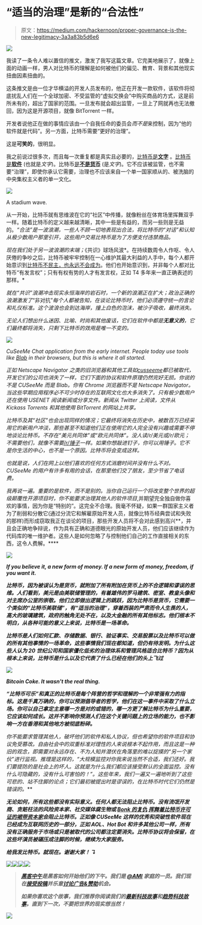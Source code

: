 # “适当的治理”是新的“合法性”

> 原文：<https://medium.com/hackernoon/proper-governance-is-the-new-legitimacy-3a3a83b5d6e6>

![](img/7922deb5b4b162290edf007ec61b1499.png)

我读了一条令人难以置信的推文，激发了我写这篇文章。它完美地展示了，就像上面的动画一样，男人对比特币的理解是如何被他们的偏见、教育、背景和其他现实扭曲因素扭曲的。

这条推文是由一位才华横溢的开发人员发布的，他正在开发一款软件，该软件将彻底扰乱人们在一个全球加密、不受监管的“虚拟交换会”中购买商品的方式，这是前所未有的，超出了国家的范围。一旦发布就会超出监管，一旦上了网就再也无法撤回，因为这是开源项目，就像 BitTorrent 一样。

开发者说他正在做的事情应该由一个自我任命的委员会*而不是*来控制，因为“他的软件就是代码”。另一方面，比特币需要“更好的治理”。

这是**可笑的**，很明显。

我之前说过很多次，而且每一次重复都是真实且必要的，[比特币是**文字**](/bitcoin-think/the-bitlicense-is-a-bad-idea-that-must-die-cb413c076d85) 。[比特币是**软件**](/bitcoin-think/killing-the-dragon-named-bitcoin-is-money-b6dce5b86535) (也就是*文字*)。比特币[是**不是货币**](/bitcoin-think/why-the-quoted-price-of-bitcoin-doesnt-matter-86ded11a8cb5#.aioupqkcm) (是*文字*)。它不应该被监管，也不需要“治理”，即使你承认它需要，治理也不应该来自一个单一国家顺从的、被洗脑的中央集权主义者的单一文化。

![](img/65298bd5b6265dcd42159eea5f0ca8cd.png)

A stadium wave.

从一开始，比特币就有思维波在它的“社区”中传播，就像粉丝在体育场里挥舞双手一样。随着比特币的定义越来越清晰，其中一些是有益的，而另一些则是无益的。*“合法”是一波浪潮，一些人不顾一切地表现出合法，将比特币的“对话”和认知从极少数用户那里引开，这些用户交易比特币是为了方便支付违禁商品。*

*现在我们处于另一波浪潮的末端；*《共识》球场风波*。在持续数周令人作呕、令人厌倦的争吵之后，比特币被牢牢控制在一心维护其最大利益的人手中，每个人都开始意识到[比特币不民主，也永远不会成为](/@beautyon_/bitcoin-is-not-democratic-81f87158250a#.j0jb8m2f9)。他们也开始意识到，并非每个人都对比特币“有发言权”；只有有权有势的人才有发言权，正如 T4 多年来一直正确表述的那样。*

*就在“共识”浪潮冲击现实永恒海岸的岩石时，一个新的浪潮正在扩大；政治正确的浪潮激发了*“非对抗”*每个人都被告知，在谈论比特币时，他们必须遵守统一的言论和礼仪标准。这个波浪也会到达海岸，撞上白色的泡沫，被沙子吸收，最终消失。*

*无论人们想出什么迷因、比喻、时尚和其他废话，它们在软件中都是**无意义的**，它们最终都将消失，只剩下比特币的效用是唯一不变的。*

*![](img/11557a19604b35728b6a23ae10c335d6.png)*

*CuSeeMe Chat application from the early internet. People today use tools like [Blab](http://blab.im/martin-shkreli-shkreli-2-22-16) in their browsers, but this is where it all started.*

*正如 Netscape Navigator 之类的旧浏览器和其他工具如[cusseeme](https://en.wikipedia.org/wiki/CU-SeeMe)都已被取代，开发它们的公司也消失了一样，它们下面的协议和软件原理仍然完好无损。你说的不是 CUSeeMe 而是 Blab。你有 Chrome 浏览器而不是 Netscape Navigator。当这些早期应用程序必不可少时存在的互联网文化也大多消失了。只有极少数用户还在使用 USENET 阅读新闻或分享文件。新闻从 Twitter 上阅读，文件从 Kickass Torrents 和其他使用 BitTorrent 的网站上共享。*

*比特币及其“社区”也会出现同样的情况；它最终将消失在历史中，被数百万已经采用它的新用户冲淡，那些甚至不知道他们正在使用它的人完全没有兴趣或需要不停地谈论比特币。不存在“美元共同体”或“欧元共同体”。没人读/r/美元或/r/欧元；*不需要他们*，就像不需要[/r/锤子](http://obamapacman.com/wp-content/uploads/2010/02/MC-hammer-hammer-time.jpg)一样。如果你想敲进钉子，你可以用锤子。它不是你生活的中心，也不是一个原因。比特币将会变成这样。*

*也就是说，人们在网上以他们喜欢的任何方式消磨时间并没有什么不对。CUSeeMe 的用户有许多有用的会话，在那里他们交了朋友，至少节省了电话费。*

*我再说一遍。重要的是软件，而不是别的。当你自己运行一个将改变整个世界的超级颠覆性开源项目时，你不能要求治理其他人的软件项目*,并期望完全独自做你喜欢的事情，因为你是“特别的”。这完全不合理。我毫不怀疑，如果一群国家主义者为了削弱和分散它(通过分流它和解雇原始开发人员，就像比特币经典尝试和失败的那样)而形成窃取我正在谈论的项目，那些开发人员将不会对此感到高兴**，并且会正确地争辩说，作为具有正确和道德眼光的原始开发人员，他们应该继续作为代码库的唯一维护者。这些人是如何忽略了与控制他们自己的工作直接相关的东西，这令人费解。****

***![](img/1750bc4009e68f4ae70ff1ac5915424c.png)***

***If you believe it, a new form of money. If a new form of money, freedom, if you want it.***

***比特币，因为被误认为是货币，就附加了所有附加在货币上的不合逻辑和谬误的思维。人们看到，美元是由美联储管理的，有着雄伟的罗马建筑、密室、教皇头像和对主席办公室的崇敬。他们立即做出逻辑上的跳跃，因为比特币是货币，它需要一个类似的“比特币美联储”，有“适当的治理”，穿着西装的严肃而令人生畏的人，高大的玻璃建筑，政府的触角无处不在，以及大金融的所有其他标志。他们根本不明白，从各种可能的意义上来说，比特币是一场革命。***

***比特币是人们如何汇款、存储数据、银行、验证事实、交易股票以及比特币可以做的所有其他事情的一场革命，这些事情我们现在都知道，但仍有待发明。为什么这些人认为 20 世纪公司和国家僵化低劣的治理体系和管理风格适合比特币？因为从根本上来说，比特币是什么以及它代表了什么已经在他们的头上飞过***

***![](img/b3f692070fe59c84c1035e57774955bc.png)***

***Bitcoin Coke. It wasn't the real thing.***

***“比特币可乐”和真正的比特币是每个阵营的哲学和理解的一个非常强有力的指标。这是千真万确的，你可以预测倡导者的哲学，他们在这一事件中采取了什么立场。你可以自己拿定主意哪一方是对的或错的，哪一方更了解比特币为什么重要，它应该如何成长。这并不影响你预测人们在这个关键问题上的立场的能力，也不影响一方在香港和其他地方被彻底粉碎。***

***你不能要求管理其他人，破坏他们的软件和私人协议，但也希望*你的*软件项目和协议免受篡改。自由社会中的双重标准对理性的人来说根本不起作用，而且这是一种旧的观念，即需要对永远存在、不为人知并潜伏在角落里的难以捉摸的“另一个家伙”进行监视。推理是这样的，“大规模监控对你我来说当然不合适，*我们*还好。我们要提防的是社会上的坏人。这就是为什么我们都应该接受默认的全面监控。没有什么可隐藏的，没有什么可害怕的！”。这些年来，我们一遍又一遍地听到了这些可悲的、站不住脚的论点；它们最初被提出时是谬误的，在比特币时代它们仍然是错误的。***

***无论如何，所有这些都没有实际意义。任何人都无法阻止比特币。没有流氓开发商、贪赃枉法的风险资本家、社交媒体腐生物或 [Bonk 的复仇](https://www.google.com/search?q=lex+luthor&safe=active&hl=en&biw=1533&bih=784&source=lnms&tbm=isch&sa=X&ved=0ahUKEwjlyOKxhZHLAhVBbxQKHRunAQ4Q_AUIBigB#tbm=isch&tbs=rimg%3ACXvgB91wouv-Ijj40JoOkVH6pvyok9SykgrJWgsumQ-Z626cnLmaYGBkJvulXAfaNzFx_1a_1_11hEDEMNqcMF9BO8DICoSCfjQmg6RUfqmEZPDoLy0w040KhIJ_1KiT1LKSCskR0IbkHtQgqKkqEglaCy6ZD5nrbhHdyts7h91MjCoSCZycuZpgYGQmEX29MEpXtOo3KhIJ-6VcB9o3MXER9oKhZ-Z-MmUqEgn9r_1_1WEQMQwxEvOHgBb0YKxCoSCWpwwX0E7wMgEayO5n-bJukx&q=bonk%27s%20revenge&hl=en) [挥舞着比特币许可证的裙带资本家](https://www.google.com/search?q=lex+luthor&safe=active&hl=en&biw=1533&bih=784&source=lnms&tbm=isch&sa=X&ved=0ahUKEwjlyOKxhZHLAhVBbxQKHRunAQ4Q_AUIBigB#tbm=isch&tbs=rimg%3ACeizXtbtP4gpIjjvhfaW9lpg3TDo5mfldFLcN8IeI--qN0Q9ppaz50OW82tcQSUaYb84LZLuR_1DOT9Un4n8zG9nYtyoSCe-F9pb2WmDdEePVOk5G15mkKhIJMOjmZ-V0UtwRgeVlu-pE_16YqEgk3wh4j76o3RBFyT8EuPMX75SoSCT2mlrPnQ5bzEUl5RbNsZiwAKhIJa1xBJRphvzgRmwa9BvBff4kqEgktku5H8M5P1RGIYsjPkctauSoSCSfifzMb2di3EVYoX1uEcCQq&q=lex%20luthor&hl=en)会阻止比特币。正如像 CUSeeMe 这样的优秀和突破性软件现在已经成为互联网历史的一部分，正如 AOL、Hot Bot 和许多其他公司一样，所有没有正确服务于市场或只是被取代的公司都注定要消失。比特币协议将会保留，在这些坏演员被碾压成注脚的时候，继续为大家服务。***

***给我发比特币。就现在。谢谢大家！ **↴*****

***![](img/f7a03e0bbe26f672e4a0b700010deaab.png)******[![](img/50ef4044ecd4e250b5d50f368b775d38.png)](http://bit.ly/HackernoonFB)******[![](img/979d9a46439d5aebbdcdca574e21dc81.png)](https://goo.gl/k7XYbx)******[![](img/2930ba6bd2c12218fdbbf7e02c8746ff.png)](https://goo.gl/4ofytp)***

> ***[黑客中午](http://bit.ly/Hackernoon)是黑客如何开始他们的下午。我们是 [@AMI](http://bit.ly/atAMIatAMI) 家庭的一员。我们现在[接受投稿](http://bit.ly/hackernoonsubmission)并乐意[讨论广告&赞助](mailto:partners@amipublications.com)机会。***
> 
> ***如果你喜欢这个故事，我们推荐你阅读我们的[最新科技故事](http://bit.ly/hackernoonlatestt)和[趋势科技故事](https://hackernoon.com/trending)。直到下一次，不要把世界的现实想当然！***

***[![](img/be0ca55ba73a573dce11effb2ee80d56.png)](https://goo.gl/Ahtev1)***